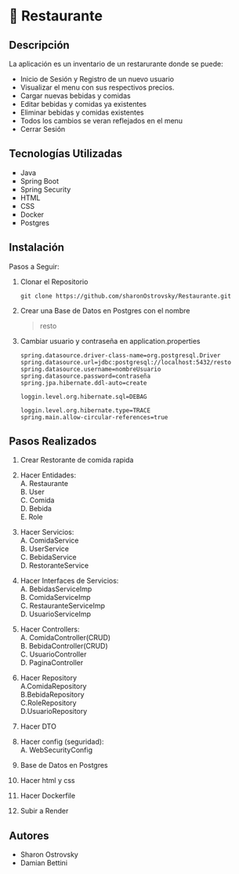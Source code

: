  # 	:fork_and_knife: **Restaurante** 


## Descripción

La aplicación es un inventario de un restarurante
donde se puede:
<ul>
<li>Inicio de Sesión y Registro de un nuevo usuario</li>
<li>Visualizar el menu con sus respectivos precios.</li>
<li>Cargar nuevas bebidas y comidas</li>
<li>Editar bebidas y comidas ya existentes</li>
<li>Eliminar bebidas y comidas existentes</li>
<li>Todos los cambios se veran reflejados en el menu</li>
<li>Cerrar Sesión</li>
</ul>

## Tecnologías Utilizadas

<ul type="square">
<li>Java</li>
<li>Spring Boot</li>
<li>Spring Security</li>
<li>HTML</li>
<li>CSS</li>
<li>Docker</li>
<li>Postgres</li>
</ul>

## Instalación

Pasos a Seguir: 

<ol>
<li>Clonar el Repositorio

```
git clone https://github.com/sharonOstrovsky/Restaurante.git
```

</li>
<li>Crear una Base de Datos en Postgres con el nombre 

>resto 

</li>
<li>Cambiar usuario y contraseña en application.properties

```
spring.datasource.driver-class-name=org.postgresql.Driver
spring.datasource.url=jdbc:postgresql://localhost:5432/resto
spring.datasource.username=nombreUsuario
spring.datasource.password=contraseña
spring.jpa.hibernate.ddl-auto=create

loggin.level.org.hibernate.sql=DEBAG

loggin.level.org.hibernate.type=TRACE
spring.main.allow-circular-references=true
```

</li>
</ol>


## Pasos Realizados
   1. Crear Restorante de comida rapida  
   2. Hacer Entidades:  
    A. Restaurante   
    B. User    
    C. Comida   
    D. Bebida   
    E. Role   
   
   3. Hacer Servicios: <br>
      A. ComidaService  
      B. UserService     
      C. BebidaService   
      D. RestoranteService <br>
   4. Hacer Interfaces de Servicios: <br>
   A. BebidasServiceImp <br>
   B. ComidaServiceImp <br>
   C. RestauranteServiceImp <br>
   D. UsuarioServiceImp <br>
 
   5. Hacer Controllers: <br>
   A. ComidaController(CRUD)   <br>
   B. BebidaController(CRUD)   
   C. UsuarioController    <br>
   D. PaginaController <br>
   
   6. Hacer Repository   <br>
      A.ComidaRepository  <br>
      B.BebidaRepository  <br>
      C.RoleRepository   <br>
      D.UsuarioRepository   <br>

   7. Hacer DTO

   8. Hacer config (seguridad): <br>
   A. WebSecurityConfig

   9. Base de Datos en Postgres   <br>

   10. Hacer html y css   <br> 

   11. Hacer Dockerfile   <br>

   12.  Subir a Render <br> 
             
## Autores

<ul>
<li>Sharon Ostrovsky</li>
<li>Damian Bettini</li>
</ul>

